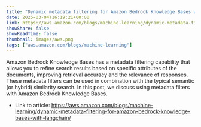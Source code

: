 ```yaml
---
title: "Dynamic metadata filtering for Amazon Bedrock Knowledge Bases with LangChain"
date: 2025-03-04T16:19:21+00:00
link: https://aws.amazon.com/blogs/machine-learning/dynamic-metadata-filtering-for-amazon-bedrock-knowledge-bases-with-langchain/
showShare: false
showReadTime: false
thumbnail: images/aws.png
tags: ["aws.amazon.com/blogs/machine-learning"]
---
```

Amazon Bedrock Knowledge Bases has a metadata filtering capability that allows you to refine search results based on specific attributes of the documents, improving retrieval accuracy and the relevance of responses. These metadata filters can be used in combination with the typical semantic (or hybrid) similarity search. In this post, we discuss using metadata filters with Amazon Bedrock Knowledge Bases.

- Link to article: https://aws.amazon.com/blogs/machine-learning/dynamic-metadata-filtering-for-amazon-bedrock-knowledge-bases-with-langchain/